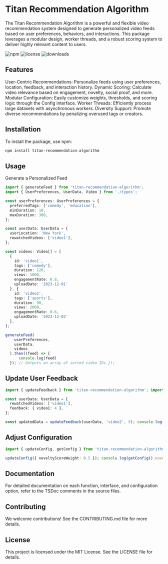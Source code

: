 # Titan Recommendation Algorithm
The Titan Recommendation Algorithm is a powerful and flexible video recommendation system designed to generate personalized video feeds based on user preferences, behaviors, and interactions. This package leverages a modular design, worker threads, and a robust scoring system to deliver highly relevant content to users.

![npm](https://img.shields.io/npm/v/titan-recommendation-algorithm)
![license](https://img.shields.io/npm/l/titan-recommendation-algorithm)
![downloads](https://img.shields.io/npm/dt/titan-recommendation-algorithm)


## Features
User-Centric Recommendations: Personalize feeds using user preferences, location, feedback, and interaction history.
Dynamic Scoring: Calculate video relevance based on engagement, novelty, social proof, and more.
Modular Configuration: Easily customize weights, thresholds, and scoring logic through the Config interface.
Worker Threads: Efficiently process large datasets with asynchronous workers.
Diversity Support: Promote diverse recommendations by penalizing overused tags or creators.
## Installation
To install the package, use npm:

```bash
npm install titan-recommendation-algorithm
```

## Usage
Generate a Personalized Feed
```typescript
import { generateFeed } from 'titan-recommendation-algorithm'; 
import { UserPreferences, UserData, Video } from './types';

const userPreferences: UserPreferences = { 
  preferredTags: ['comedy', 'education'], 
  minDuration: 10, 
  maxDuration: 300, 
};

const userData: UserData = { 
  userLocation: 'New York', 
  rewatchedVideos: ['video1'], 
};

const videos: Video[] = [ 
  { 
    id: 'video1', 
    tags: ['comedy'], 
    duration: 120, 
    views: 1000, 
    engagementRate: 0.8, 
    uploadDate: '2023-12-01' 
  }, { 
    id: 'video2', 
    tags: ['sports'], 
    duration: 90, 
    views: 2000, 
    engagementRate: 0.6, 
    uploadDate: '2023-12-02' 
  }, 
];

generateFeed(
    userPreferences, 
    userData, 
    videos
  ).then((feed) => { 
      console.log(feed)
  }); // Outputs an array of sorted video IDs });
```

## Update User Feedback

```typescript
import { updateFeedback } from 'titan-recommendation-algorithm'; import { UserData } from './types';

const userData: UserData = { 
  rewatchedVideos: ['video1'], 
  feedback: { video1: 4 }, 
};

const updatedData = updateFeedback(userData, 'video2', 5); console.log(updatedData.feedback); // Outputs: { video1: 4, video2: 5 }
```

## Adjust Configuration
```typescript
import { updateConfig, getConfig } from 'titan-recommendation-algorithm';

updateConfig({ noveltyScoreWeight: 0.5 }); console.log(getConfig().noveltyScoreWeight); // Outputs: 0.5
```
## Documentation
For detailed documentation on each function, interface, and configuration option, refer to the TSDoc comments in the source files.

## Contributing
We welcome contributions! See the CONTRIBUTING.md file for more details.

## License
This project is licensed under the MIT License. See the LICENSE file for details.